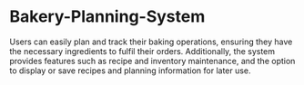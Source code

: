 # Bakery-Planning-System
Users can easily plan and track their baking operations, ensuring they have the necessary ingredients to fulfil their orders. Additionally, the system provides features such as recipe and inventory maintenance, and the option to display or save recipes and planning information for later use.
